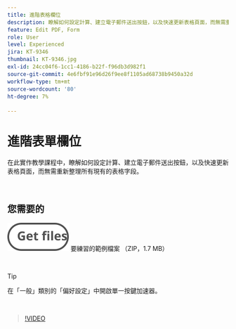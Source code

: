 ```yaml
---
title: 進階表格欄位
description: 瞭解如何設定計算、建立電子郵件送出按鈕，以及快速更新表格頁面，而無需重新整理所有現有的表格字段
feature: Edit PDF, Form
role: User
level: Experienced
jira: KT-9346
thumbnail: KT-9346.jpg
exl-id: 24cc04f6-1cc1-4186-b22f-f96db3d982f1
source-git-commit: 4e6fbf91e96d26f9ee8f1105ad68738b9450a32d
workflow-type: tm+mt
source-wordcount: '80'
ht-degree: 7%

---
```


# 進階表單欄位

在此實作教學課程中，瞭解如何設定計算、建立電子郵件送出按鈕，以及快速更新表格頁面，而無需重新整理所有現有的表格字段。

<br>

## 您需要的

[![取得檔案](../assets/Getfiles.svg)](../assets/ProjectEstimate.zip)
要練習的範例檔案 （ZIP，1.7 MB）

<br>

>[!TIP]
>
>在「一般」類別的「偏好設定」中開啟單一按鍵加速器。

<br>

>[!VIDEO](https://video.tv.adobe.com/v/340379?quality=12&learn=on&hidetitle=true)
